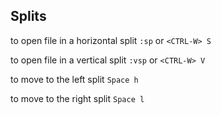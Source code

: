 ## Splits

to open file in a horizontal split `:sp` or `<CTRL-W> S`

to open file in a vertical split `:vsp` or `<CTRL-W> V`
  
to move to the left split  `Space h`

to move to the right split `Space l`
